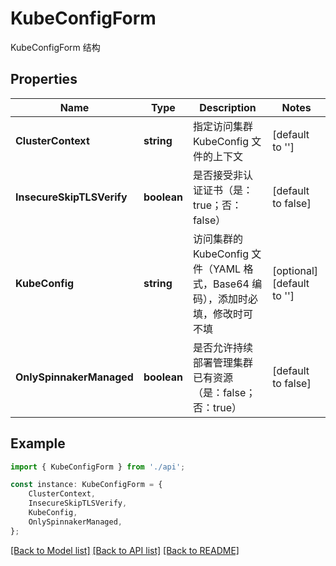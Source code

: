 # KubeConfigForm

KubeConfigForm 结构

## Properties

Name | Type | Description | Notes
------------ | ------------- | ------------- | -------------
**ClusterContext** | **string** | 指定访问集群 KubeConfig 文件的上下文 | [default to '']
**InsecureSkipTLSVerify** | **boolean** | 是否接受非认证证书（是：true；否：false） | [default to false]
**KubeConfig** | **string** | 访问集群的 KubeConfig 文件（YAML 格式，Base64 编码），添加时必填，修改时可不填 | [optional] [default to '']
**OnlySpinnakerManaged** | **boolean** | 是否允许持续部署管理集群已有资源（是：false；否：true） | [default to false]

## Example

```typescript
import { KubeConfigForm } from './api';

const instance: KubeConfigForm = {
    ClusterContext,
    InsecureSkipTLSVerify,
    KubeConfig,
    OnlySpinnakerManaged,
};
```

[[Back to Model list]](../README.md#documentation-for-models) [[Back to API list]](../README.md#documentation-for-api-endpoints) [[Back to README]](../README.md)
